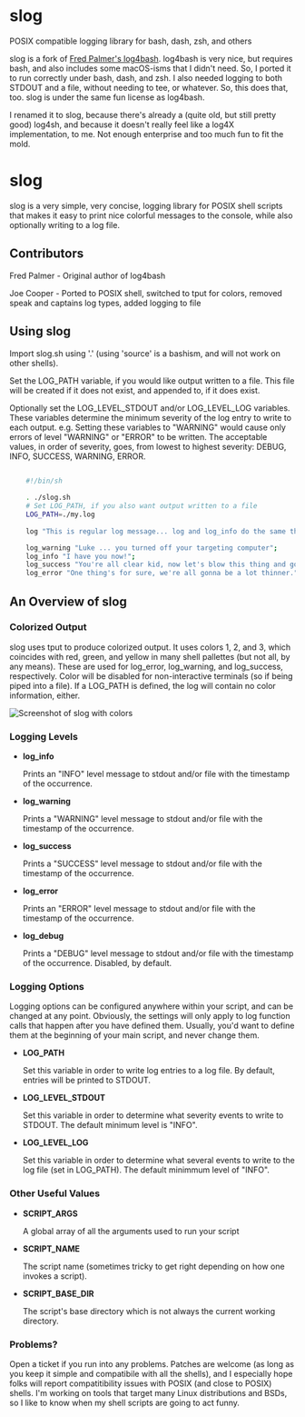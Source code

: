 # slog

POSIX compatible logging library for bash, dash, zsh, and others

slog is a fork of [Fred Palmer's log4bash](https://github.com/fredpalmer/log4bash/blob/master/README.md). log4bash is very nice, but requires bash, and also includes some macOS-isms that I didn't need. So, I ported it to run correctly under bash, dash, and zsh. I also needed logging to both STDOUT and a file, without needing to tee, or whatever. So, this does that, too. slog is under the same fun license as log4bash.

I renamed it to slog, because there's already a (quite old, but still pretty good) log4sh, and because it doesn't really feel like a log4X implementation, to me. Not enough enterprise and too much fun to fit the mold.

# slog

slog is a very simple, very concise, logging library for POSIX shell scripts that makes it easy to print nice colorful messages to the console, while also optionally writing to a log file.

## Contributors

Fred Palmer - Original author of log4bash

Joe Cooper - Ported to POSIX shell, switched to tput for colors, removed speak and captains log types, added logging to file

## Using slog

Import slog.sh using '.' (using 'source' is a bashism, and will not work on other shells).

Set the LOG_PATH variable, if you would like output written to a file. This file will be created if it does not exist, and appended to, if it does exist.

Optionally set the LOG_LEVEL_STDOUT and/or LOG_LEVEL_LOG variables. These variables determine the minimum severity of the log entry to write to each output. e.g. Setting these variables to "WARNING" would cause only errors of level "WARNING" or "ERROR" to be written. The acceptable values, in order of severity, goes, from lowest to highest severity: DEBUG, INFO, SUCCESS, WARNING, ERROR.

``` bash

    #!/bin/sh
    
    . ./slog.sh
    # Set LOG_PATH, if you also want output written to a file
    LOG_PATH=./my.log
    
    log "This is regular log message... log and log_info do the same thing";

    log_warning "Luke ... you turned off your targeting computer";
    log_info "I have you now!";
    log_success "You're all clear kid, now let's blow this thing and go home.";
    log_error "One thing's for sure, we're all gonna be a lot thinner.";

```

## An Overview of slog


### Colorized Output

slog uses tput to produce colorized output. It uses colors 1, 2, and 3, which coincides with red, green, and yellow in many shell pallettes (but not all, by any means). These are used for log_error, log_warning, and log_success, respectively. Color will be disabled for non-interactive terminals (so if being piped into a file). If a LOG_PATH is defined, the log will contain no color information, either.

![Screenshot of slog with colors](http://i.imgur.com/mcEXscp.png)

### Logging Levels

* **log_info**

    Prints an "INFO" level message to stdout and/or file with the timestamp of the occurrence.

* **log_warning**

    Prints a "WARNING" level message to stdout and/or file with the timestamp of the occurrence.

* **log_success**

    Prints a "SUCCESS" level message to stdout and/or file with the timestamp of the occurrence.

* **log_error**

    Prints an "ERROR" level message to stdout and/or file with the timestamp of the occurrence.

* **log_debug**

    Prints a "DEBUG" level message to stdout and/or file with the timestamp of the occurrence. Disabled, by default.

### Logging Options

Logging options can be configured anywhere within your script, and can be changed at any point. Obviously, the settings will only apply to log function calls that happen after you have defined them. Usually, you'd want to define them at the beginning of your main script, and never change them.

* **LOG_PATH**

    Set this variable in order to write log entries to a log file. By default, entries will be printed to STDOUT.
    
* **LOG_LEVEL_STDOUT**

    Set this variable in order to determine what severity events to write to STDOUT. The default minimum level is "INFO".
    
* **LOG_LEVEL_LOG**

    Set this variable in order to determine what several events to write to the log file (set in LOG_PATH). The default minimmum level of "INFO".
    
### Other Useful Values

* **SCRIPT_ARGS**

    A global array of all the arguments used to run your script

* **SCRIPT_NAME**

    The script name (sometimes tricky to get right depending on how one invokes a script).

* **SCRIPT_BASE_DIR**

    The script's base directory which is not always the current working directory.

### Problems?

Open a ticket if you run into any problems. Patches are welcome (as long as you keep it simple and compatibile with all the shells), and I especially hope folks will report compatitibility issues with POSIX (and close to POSIX) shells. I'm working on tools that target many Linux distributions and BSDs, so I like to know when my shell scripts are going to act funny.
